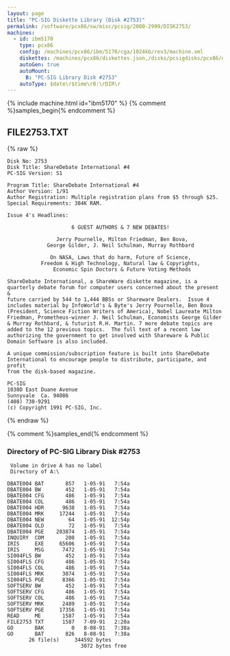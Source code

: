 ```yaml
---
layout: page
title: "PC-SIG Diskette Library (Disk #2753)"
permalink: /software/pcx86/sw/misc/pcsig/2000-2999/DISK2753/
machines:
  - id: ibm5170
    type: pcx86
    config: /machines/pcx86/ibm/5170/cga/1024kb/rev3/machine.xml
    diskettes: /machines/pcx86/diskettes.json,/disks/pcsigdisks/pcx86/diskettes.json
    autoGen: true
    autoMount:
      B: "PC-SIG Library Disk #2753"
    autoType: $date\r$time\rB:\rDIR\r
---
```


{% include machine.html id="ibm5170" %}
{% comment %}samples_begin{% endcomment %}

## FILE2753.TXT

{% raw %}
```
Disk No: 2753
Disk Title: ShareDebate International #4
PC-SIG Version: S1

Program Title: ShareDebate International #4
Author Version: 1/91
Author Registration: Multiple registration plans from $5 through $25.
Special Requirements: 384K RAM.

Issue 4's Headlines:

                     6 GUEST AUTHORS & 7 NEW DEBATES!

                Jerry Pournelle, Milton Friedman, Ben Bova,
             George Gilder, J. Neil Schulman, Murray Rothbard

              On NASA, Laws that do harm, Future of Science,
           Freedom & High Technology, Natural law & Copyrights,
               Economic Spin Doctors & Future Voting Methods

ShareDebate International, a ShareWare diskette magazine, is a
quarterly debate forum for computer users concerned about the present &
future carried by 544 to 1,444 BBSs or Shareware Dealers.  Issue 4
includes material by InfoWorld's & Byte's Jerry Pournelle, Ben Bova
(President, Science Fiction Writers of America), Nobel Laureate Milton
Friedman, Prometheus-winner J. Neil Schulman, Economists George Gilder
& Murray Rothbard, & futurist R.H. Martin. 7 more debate topics are
added to the 12 previous topics.  The full text of a recent law
authorizing the government to get involved with Shareware & Public
Domain Software is also included.

A unique commission/subscription feature is built into ShareDebate
International to encourage people to distribute, participate, and profit
from the disk-based magazine.

PC-SIG
1030D East Duane Avenue
Sunnyvale  Ca. 94086
(408) 730-9291
(c) Copyright 1991 PC-SIG, Inc.
```
{% endraw %}

{% comment %}samples_end{% endcomment %}

### Directory of PC-SIG Library Disk #2753

     Volume in drive A has no label
     Directory of A:\

    DBATE004 BAT       857   1-05-91   7:54a
    DBATE004 BW        452   1-05-91   7:54a
    DBATE004 CFG       486   1-05-91   7:54a
    DBATE004 COL       486   1-05-91   7:54a
    DBATE004 HDR      9638   1-05-91   7:54a
    DBATE004 MRK     17244   1-05-91   7:54a
    DBATE004 NEW        64   1-05-91  12:54p
    DBATE004 OLD        72   1-05-91   7:54a
    DBATE004 PGE    203874   1-05-91   7:54a
    INQUIRY  COM       208   1-05-91   7:54a
    IRIS     EXE     65606   1-05-91   7:54a
    IRIS     MSG      7472   1-05-91   7:54a
    SI004FLS BW        452   1-05-91   7:54a
    SI004FLS CFG       486   1-05-91   7:54a
    SI004FLS COL       486   1-05-91   7:54a
    SI004FLS MRK      3074   1-05-91   7:54a
    SI004FLS PGE      8366   1-05-91   7:54a
    SOFTSERV BW        452   1-05-91   7:54a
    SOFTSERV CFG       486   1-05-91   7:54a
    SOFTSERV COL       486   1-05-91   7:54a
    SOFTSERV MRK      2489   1-05-91   7:54a
    SOFTSERV PGE     17356   1-05-91   7:54a
    READ     ME       1587   1-05-91   7:54a
    FILE2753 TXT      1587   7-09-91   2:20a
    GO       BAK         0   8-08-91   7:38a
    GO       BAT       826   8-08-91   7:38a
           26 file(s)     344592 bytes
                            3072 bytes free
